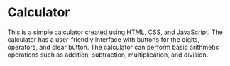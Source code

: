 # Calculator

This is a simple calculator created using HTML, CSS, and JavaScript. 
The calculator has a user-friendly interface with buttons for the digits, operators, and clear button.
The calculator can perform basic arithmetic operations such as addition, subtraction, multiplication, and division.
